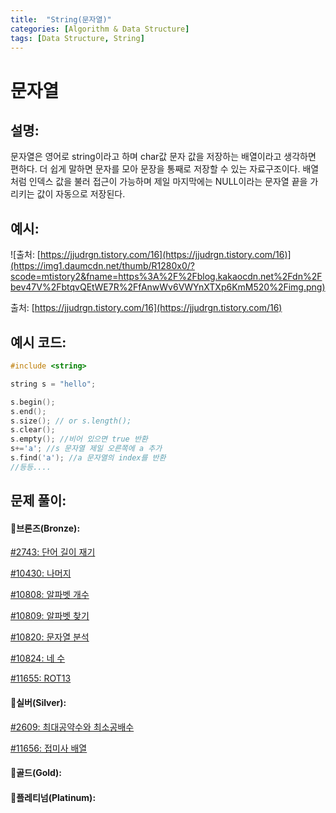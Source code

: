 ```yaml
---
title:  "String(문자열)"
categories: [Algorithm & Data Structure]
tags: [Data Structure, String]
---
```

# 문자열

## 설명:

문자열은 영어로 string이라고 하며 char값 문자 값을 저장하는 배열이라고 생각하면 편하다. 더 쉽게 말하면 문자를 모아 문장을 통째로 저장할 수 있는 자료구조이다. 배열처럼 인덱스 값을 불러 접근이 가능하며 제일 마지막에는 NULL이라는 문자열 끝을 가리키는 값이 자동으로 저장된다.

## 예시:

![출처: [https://jjudrgn.tistory.com/16](https://jjudrgn.tistory.com/16)](https://img1.daumcdn.net/thumb/R1280x0/?scode=mtistory2&fname=https%3A%2F%2Fblog.kakaocdn.net%2Fdn%2Fbev47V%2FbtqvQEtWE7R%2FfAnwWv6VWYnXTXp6KmM520%2Fimg.png)

출처: [https://jjudrgn.tistory.com/16](https://jjudrgn.tistory.com/16)

## 예시 코드:

```cpp
#include <string>

string s = "hello";

s.begin();
s.end();
s.size(); // or s.length();
s.clear();
s.empty(); //비어 있으면 true 반환
s+='a'; //s 문자열 제일 오른쪽에 a 추가
s.find('a'); //a 문자열의 index를 반환
//등등....
```

## 문제 풀이:

#### 🥉브론즈(Bronze):

[#2743: 단어 길이 재기](/algorithm%20&%20data%20structure/2743-단어-길이-재기/)

[#10430: 나머지](/algorithm%20&%20data%20structure/10430-나머지/)

[#10808: 알파벳 개수](/algorithm%20&%20data%20structure/10808-알파벳-개수/)

[#10809: 알파벳 찾기](/algorithm%20&%20data%20structure/10809-알파벳-찾기/)

[#10820: 문자열 분석](/algorithm%20&%20data%20structure/10820-문자열-분석/)

[#10824: 네 수](/algorithm%20&%20data%20structure/10824-네-수/)

[#11655: ROT13](/algorithm%20&%20data%20structure/11655-ROT13/)

#### 🥈실버(Silver):

[#2609: 최대공약수와 최소공배수](/algorithm%20&%20data%20structure/2609-최대공약수와-최소공배수/)

[#11656: 접미사 배열](/algorithm%20&%20data%20structure/11656-접미사-배열/)

#### 🥇골드(Gold):

#### 👑플레티넘(Platinum):
